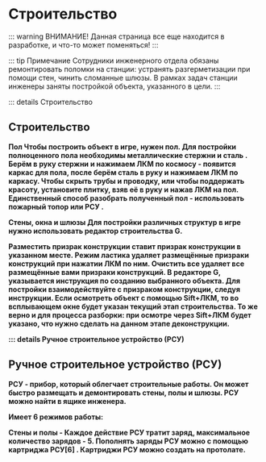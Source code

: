 # Строительство

::: warning ВНИМАНИЕ!
Данная страница все еще находится в разработке, и что-то может поменяться!
:::

::: tip Примечание
Сотрудники инженерного отдела обязаны ремонтировать поломки на станции: устранять разгерметизации при помощи стен, чинить сломанные шлюзы. В рамках задач станции инженеры заняты постройкой объекта, указанного в цели.
:::

::: details Строительство
## Строительство
 
 <strong>Пол<strong>
Чтобы построить объект в игре, нужен пол. Для постройки полноценного пола необходимы металлические стержни  и сталь . Берём в руку стержни  и нажимаем ЛКМ по космосу - появится каркас для пола, после берём сталь в руку и нажимаем ЛКМ по каркасу. Чтобы скрыть трубы и проводку, или чтобы поддержать красоту, установите плитку, взяв её в руку и нажав ЛКМ на пол.
Единственный способ разобрать полученный пол - использовать пожарный топор  или РСУ .

 <strong>Стены, окна и шлюзы<strong>
Для постройки различных структур в игре нужно использовать редактор строительства G.

Разместить призрак конструкции ставит призрак конструкции в указанном месте.
Режим ластика удаляет размещённые призраки конструкций при нажатии ЛКМ по ним.
Очистить все удаляет все размещённые вами призраки конструкций.
В редакторе G, указывается инструкция по созданию выбранного объекта. Для постройки взаимодействуйте с призраком конструкции, следуя инструкции.
Если осмотреть объект с помощью Sift+ЛКМ, то во всплывающем окне будет указан текущий этап строительства. То же верно и для процесса разборки: при осмотре через Sift+ЛКМ будет указано, что нужно сделать на данном этапе деконструкции.

::: details Ручное строительное устройство (РСУ)
## Ручное строительное устройство (РСУ)

РСУ  - прибор, который облегчает строительные работы. Он может быстро размещать и демонтировать стены, полы и шлюзы. РСУ можно найти в ящике инженера. 

Имеет 6 режимов работы:

Стены и полы - 
Каждое действие РСУ тратит заряд, максимальное количество зарядов - 5. Пополнять заряды РСУ можно с помощью картриджа РСУ[6] . Картриджи РСУ  можно создать на протолате.